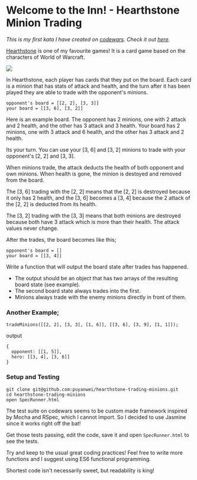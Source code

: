 # Welcome to the Inn! - Hearthstone Minion Trading

_This is my first kata I have created on [codewars](https://www.codewars.com). Check it out [here](https://www.codewars.com/kata/5b6598839756804e5c00005a)._

[Hearthstone](https://playhearthstone.com) is one of my favourite games! It is a card game based on the characters of World of Warcraft.

![](https://user-images.githubusercontent.com/14803518/43685084-42aedbc0-98a4-11e8-9fe5-e883dd7aef87.png)

In Hearthstone, each player has cards that they put on the board. Each card is a minion that has stats of attack and health, and the turn after it has been played they are able to trade with the opponent's minions.

```
opponent's board = [[2, 2], [3, 3]]
your board = [[3, 6], [3, 2]]
```

Here is an example board. The opponent has 2 minions, one with 2 attack and 2 health, and the other has 3 attack and 3 health. Your board has 2 minions, one with 3 attack and 6 health, and the other has 3 attack and 2 health.

Its your turn. You can use your [3, 6] and [3, 2] minions to trade with your opponent's [2, 2] and [3, 3].

When minions trade, the attack deducts the health of both opponent and own minions. When health is gone, the minion is destoyed and removed from the board.

The [3, 6] trading with the [2, 2] means that the [2, 2] is destroyed because it only has 2 health, and the [3, 6] becomes a [3, 4] because the 2 attack of the [2, 2] is deducted from its health.

The [3, 2] trading with the [3, 3] means that both minions are destroyed because both have 3 attack which is more than their health. The attack values never change.

After the trades, the board becomes like this;

```
opponent's board = []
your board = [[3, 4]]
```

Write a function that will output the board state after trades has happened.

-   The output should be an object that has two arrays of the resulting board state (see example).
-   The second board state always trades into the first.
-   Minions always trade with the enemy minions directly in front of them.

### Another Example;

```
tradeMinions([[2, 2], [3, 3], [1, 6]], [[3, 6], [3, 9], [1, 1]]);
```

output

```
{
  opponent: [[1, 5]],
  hero: [[3, 4], [3, 6]]
}
```

### Setup and Testing

```
git clone git@github.com:puyanwei/hearthstone-trading-minions.git
cd hearthstone-trading-minions
open SpecRunner.html
```

The test suite on codewars seems to be custom made framework inspired by Mocha and RSpec, which I cannot import. So I decided to use Jasmine since it works right off the bat!

Get those tests passing, edit the code, save it and open `SpecRunner.html` to see the tests.

Try and keep to the usual great coding practices! Feel free to write more functions and I suggest using ES6 functional programming.

Shortest code isn't necessarily sweet, but readability is king!

